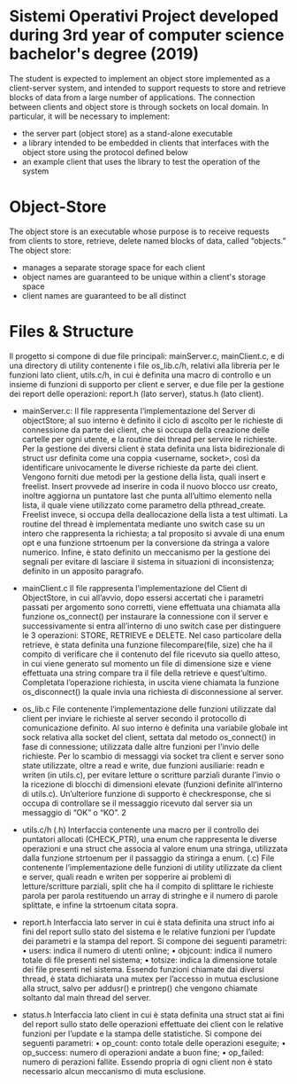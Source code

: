 # Sistemi Operativi Project developed during 3rd year of computer science bachelor's degree (2019)

The student is expected to implement an object store implemented as a client-server system, and intended to support requests to store and retrieve blocks of data from a large number of applications. The connection between clients and object store is through sockets on local domain. 
In particular, it will be necessary to implement:
- the server part (object store) as a stand-alone executable
- a library intended to be embedded in clients that interfaces with the object store using the protocol defined below
- an example client that uses the library to test the operation of the system

# Object-Store
The object store is an executable whose purpose is to receive requests from clients to store, retrieve, delete named blocks of data, called “objects.” The object store:
- manages a separate storage space for each client
- object names are guaranteed to be unique within a client's storage space
- client names are guaranteed to be all distinct

# Files & Structure

Il progetto si compone di due file principali: mainServer.c, mainClient.c, e di una directory di utility
contenente i file os_lib.c/h, relativi alla libreria per le funzioni lato client, utils.c/h, in cui è definita
una macro di controllo e un insieme di funzioni di supporto per client e server, e due file per la
gestione dei report delle operazioni: report.h (lato server), status.h (lato client).
- mainServer.c: Il file rappresenta l’implementazione del Server di objectStore; al suo interno è definito il
ciclo di ascolto per le richieste di connessione da parte dei client, che si occupa della creazione
delle cartelle per ogni utente, e la routine dei thread per servire le richieste. Per la gestione dei
diversi client è stata definita una lista bidirezionale di struct usr definita come una coppia
<username, socket>, così da identificare univocamente le diverse richieste da parte dei client.
Vengono forniti due metodi per la gestione della lista, quali insert e freelist. Insert provvede
ad inserire in coda il nuovo blocco usr creato, inoltre aggiorna un puntatore last che punta
all’ultimo elemento nella lista, il quale viene utilizzato come parametro della pthread_create.
Freelist invece, si occupa della deallocazione della lista a test ultimati. La routine del thread
è implementata mediante uno switch case su un intero che rappresenta la richiesta; a tal
proposito si avvale di una enum opt e una funzione strtoenum per la conversione da stringa a
valore numerico. Infine, è stato definito un meccanismo per la gestione dei segnali per evitare
di lasciare il sistema in situazioni di inconsistenza; definito in un apposito paragrafo.

- mainClient.c
Il file rappresenta l’implementazione del Client di ObjectStore, in cui all’avvio, dopo essersi
accertati che i parametri passati per argomento sono corretti, viene effettuata una chiamata
alla funzione os_connect() per instaurare la connessione con il server e successivamente si
entra all’interno di uno switch case per distinguere le 3 operazioni: STORE, RETRIEVE e
DELETE. Nel caso particolare della retrieve, è stata definita una funzione
filecompare(file, size) che ha il compito di verificare che il contenuto del file ricevuto sia
quello atteso, in cui viene generato sul momento un file di dimensione size e viene effettuata
una string compare tra il file della retrieve e quest’ultimo. Completata l’operazione richiesta,
in uscita viene chiamata la funzione os_disconnect() la quale invia una richiesta di
disconnessione al server.
- os_lib.c
File contenente l’implementazione delle funzioni utilizzate dal client per inviare le richieste
al server secondo il protocollo di comunicazione definito. Al suo interno è definita una
variabile globale int sock relativa alla socket del client, settata dal metodo os_connect() in
fase di connessione; utilizzata dalle altre funzioni per l’invio delle richieste. Per lo scambio di
messaggi via socket tra client e server sono state utilizzate, oltre a read e write, due funzioni
ausiliarie: readn e writen (in utils.c), per evitare letture o scritture parziali durante l’invio o la
ricezione di blocchi di dimensioni elevate (funzioni definite all’interno di utils.c). Un’ulteriore
funzione di supporto è checkresponse, che si occupa di controllare se il messaggio ricevuto
dal server sia un messaggio di “OK” o “KO”.
2
- utils.c/h
(.h) Interfaccia contenente una macro per il controllo dei puntatori allocati (CHECK_PTR),
una enum che rappresenta le diverse operazioni e una struct che associa al valore enum una
stringa, utilizzata dalla funzione strtoenum per il passaggio da stiringa a enum.
(.c) File contenente l’implementazione delle funzioni di utility utilizzate da client e server,
quali readn e writen per sopperire ai problemi di letture/scritture parziali, split che ha il
compito di splittare le richieste parola per parola restituendo un array di stringhe e il numero
di parole splittate, e infine la strtoenum citata sopra.
- report.h
Interfaccia lato server in cui è stata definita una struct info ai fini del report sullo stato del
sistema e le relative funzioni per l’update dei parametri e la stampa del report. Si compone
dei seguenti parametri:
• users: indica il numero di utenti online;
• objcount: indica il numero totale di file presenti nel sistema;
• totsize: indica la dimensione totale dei file presenti nel sistema.
Essendo funzioni chiamate dai diversi thread, è stata dichiarata una mutex per l’accesso in
mutua esclusione alla struct, salvo per addusr() e printrep() che vengono chiamate soltanto
dal main thread del server.
- status.h
Interfaccia lato client in cui è stata definita una struct stat ai fini del report sullo stato delle
operazioni effettuate dei client con le relative funzioni per l’update e la stampa delle
statistiche. Si compone dei seguenti parametri:
• op_count: conto totale delle operazioni eseguite;
• op_success: numero di operazioni andate a buon fine;
• op_failed: numero di perazioni fallite.
Essendo propria di ogni client non è stato necessario alcun meccanismo di muta esclusione.
